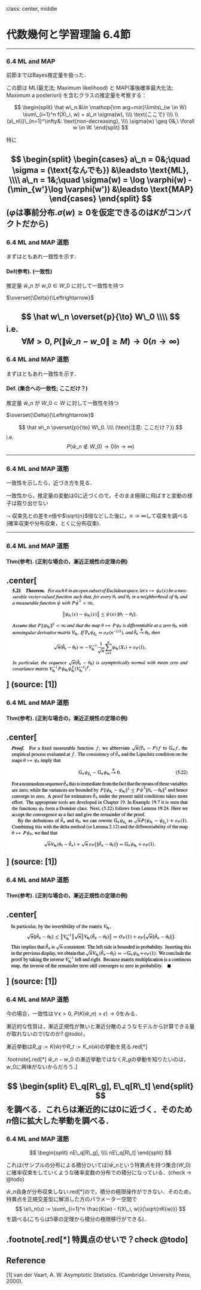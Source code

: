 class: center, middle

# 代数幾何と学習理論 6.4節
---
### 6.4 ML and MAP
前節まではBayes推定量を扱った．

この節は ML(最尤法; Maximum likelihood) と MAP(事後確率最大化法; Maximum a posteriori) を含むクラスの推定量を考察する：

$$
\begin{split}
\hat w\_n &\in \mathop{\rm arg~min}\limits\_{w \in W} \sum\_{i=1}^n f(X\_i, w) + a\_n \sigma(w), \\\\
\text{ここで} \\\\
\\{a\_n\\}\_{n=1}^\infty&: \text{non-decreasing}, \\\\
\sigma(w) \geq 0&,\ \forall w \in W.
\end{split}
$$

特に

$$
\begin{split}
\begin{cases}
a\_n = 0&;\quad \sigma = (\text{なんでも}) &\leadsto \text{ML}, \\\\
a\_n = 1&;\quad \sigma(w) = \log \varphi(w) - (\min_{w'}\log \varphi(w')) &\leadsto \text{MAP}
\end{cases}
\end{split}
$$
($\varphi$は事前分布.$\sigma(w)\geq 0$を仮定できるのは$K$がコンパクトだから)
---
### 6.4 ML and MAP 道筋
まずはともあれ一致性を示す．

#### Def(参考). (一致性)
推定量 $\hat w\_n$ が $w\_0 \in W\_0$ に対して一致性を持つ

$\overset{\Delta}{\Leftrightarrow}$

$$
\hat w\_n \overset{p}{\to} W\_0 \\\\
$$
i.e.
$$
\forall M > 0, P(\|\hat w\_n - w\_0\| \geq M) \to 0 (n \to \infty)
$$
---
### 6.4 ML and MAP 道筋
まずはともあれ一致性を示す．
#### Def. (集合への一致性; ここだけ？)
推定量 $\hat w\_n$ が $W\_0 \subset W$ に対して一致性を持つ

$\overset{\Delta}{\Leftrightarrow}$

$$
\hat w\_n \overset{p}{\to} W\_0. \\\\
(\text{注意: ここだけ？})
$$
i.e.
$$
P(\hat w\_n \not \in W\_0) \to 0 (n \to \infty)
$$

---
### 6.4 ML and MAP 道筋
一致性を示したら，近づき方を見る．

一致性から，推定量の変動は0に近づくので，そのまま極限に飛ばすと変動の様子は取り出せない

$\leadsto$ 収束先との差を$n$倍や$\sqrt{n}$倍などした後に，$n \to \infty$して収束を調べる(確率収束や分布収束，とくに分布収束)．

---
### 6.4 ML and MAP 道筋
#### Thm(参考). (正則な場合の，漸近正規性の定理の例)
.center[![:scale 100%](image/1.png)]
(source: [1])
---
### 6.4 ML and MAP 道筋
#### Thm(参考). (正則な場合の，漸近正規性の定理の例)
.center[![:scale 100%](image/2.png)]
(source: [1])
---
### 6.4 ML and MAP 道筋
#### Thm(参考). (正則な場合の，漸近正規性の定理の例)
.center[![:scale 100%](image/3.png)]
(source: [1])
---
### 6.4 ML and MAP 道筋
今の場合，一致性は$\forall \epsilon > 0, \ P(K(\hat w\_n) > \epsilon) \to 0$をみる．

漸近的な性質は，漸近正規性が無いと漸近分散のようなモデルから計算できる量が取れないので(なのか? @todo)，

漸近挙動は$R\_g := K(\hat w)$や$R\_t := K\_n(\hat w)$の挙動を見る.red[*]

.footnote[.red[*] $\hat w\_n - w\_0$ の漸近挙動ではなく$R\_g$の挙動を知りたいのは，$w\_0$に興味がないからだろう．]

$$
\begin{split}
E\_q[R\_g], E\_q[R\_t]
\end{split}
$$
を調べる．これらは漸近的には0に近づく．そのため$n$倍に拡大した挙動を調べる．
---
### 6.4 ML and MAP 道筋
$$
\begin{split}
nE\_q[R\_g], \\\\
nE\_q[R\_t]
\end{split}
$$

これは(サンプルの分布による積分ひいては)$\hat w\_n$という特異点を持つ集合($W\_0$)に確率収束をしていくような確率変数の分布での積分になっている．(check → @todo)

$\hat w\_n$自身が分布収束しない.red[*]ので，積分の極限操作ができない．そのため，特異点を正規交差型に解消した方のパラメーター空間で
$$
\xi\_n(u) := \sum\_{i=1}^n \frac{K(w) - f(X\_i, w)}{\sqrt{nK(w)}}
$$
を調べる(こちらは5章の定理から積分の極限移行ができる)．

.footnote[.red[*] 特異点のせいで？check @todo]
---
## Reference
[1] van der Vaart, A. W. Asymptotic Statistics. (Cambridge University Press, 2000).
